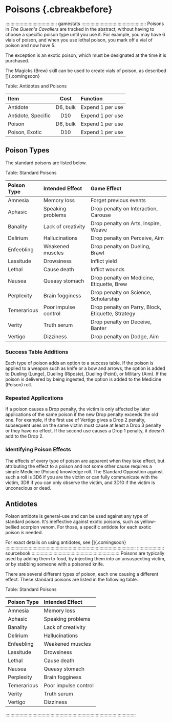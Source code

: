 # Poisons {.cbreakbefore}

:::::::::::::::::::::::::::::::::::::::: gamestats ::::::::::::::::::::::::::::::::::::::::::::::::::
Poisons in *The Queen's Cavaliers* are tracked in the abstract, without
having to choose a specific poison type until you use it. For example,
you may have 6 vials of poison, and when you use lethal poison, you
mark off a vial of poison and now have 5.

The exception is an exotic poison, which must be designated at the time it is purchased.

The Magicks (Brew) skill can be used to create vials of poison, as described []{.comingsoon}

Table: Antidotes and Poisons

| Item               | Cost     | Function         |
| :----------------- | :------: | :--------------- |
| Antidote           | D6, bulk | Expend 1 per use |
| Antidote, Specific | D10      | Expend 1 per use |
| Poison             | D6, bulk | Expend 1 per use |
| Poison, Exotic     | D10      | Expend 1 per use |

## Poison Types

The standard poisons are listed below.

Table: Standard Poisons

| Poison Type | Intended Effect      | Game Effect                                       |
| :---------- | :------------------- | :------------------------------------------------ |
| Amnesia     | Memory loss          | Forget previous events                            |
| Aphasic     | Speaking problems    | Drop penalty on Interaction, Carouse              |
| Banality    | Lack of creativity   | Drop penalty on Arts, Inspire, Weave              |
| Delirium    | Hallucinations       | Drop penalty on Perceive, Aim                     |
| Enfeebling  | Weakened muscles     | Drop penalty on Dueling, Brawl                    |
| Lassitude   | Drowsiness           | Inflict yield                                     |
| Lethal      | Cause death          | Inflict wounds                                    |
| Nausea      | Queasy stomach       | Drop penalty on Medicine, Etiquette, Brew         |
| Perplexity  | Brain fogginess      | Drop penalty on Science, Scholarship              |
| Temerarious | Poor impulse control | Drop penalty on Parry, Block, Etiquette, Strategy |
| Verity      | Truth serum          | Drop penalty on Deceive, Banter                   |
| Vertigo     | Dizziness            | Drop penalty on Dodge, Aim                        |

### Success Table Additions

Each type of poison adds an option to a success table. If the poison is applied to a 
weapon such as knife or a bow and arrows, the option is added to Dueling (Lunge), Dueling (Riposte),
Dueling (Feint), or Military (Aim). If the poison is delivered by being ingested, the option
is added to the Medicine (Poison) roll.

### Repeated Applications

If a poison causes a Drop penalty, the victim is only affected by later applications of
the same poison if the new Drop penalty exceeds the old one. For example, if the first use of
Vertigo gives a Drop 2 penalty, subsequent uses on the same victim must cause at least
a Drop 3 penalty or they have no effect. If the second use causes a Drop 1 penalty, it
doesn't add to the Drop 2.

### Identifying Poison Effects

The effects of every type of poison are apparent when they take effect, but attributing the
effect to a poison and not some other cause requires a simple Medicine (Poison) knowledge
roll. The Standard Opposition against such a roll is 3D6 if you are the victim or can
fully communicate with the victim, 3D8 if you can only observe the victim, and 3D10 if the
victim is unconscious or dead.

## Antidotes

Poison antidote is general-use and can be used against any type of
standard poison. It's ineffective against exotic poisons, such as
yellow-bellied scorpion venom. For those, a specific antidote for
each exotic poison is needed. 

For exact details on using antidotes, see []{.comingsoon}
:::::::::::::::::::::::::::::::::::::::::::::::::::::::::::::::::::::::::::::::::::::::::::::::::::::
::::::::::::::::::::: sourcebook ::::::::::::::::::::::::::::::::::::::::::::::::::::::::::::::::::::
Poisons are typically used by adding them to food, by injecting them into an unsuspecting victim,
or by stabbing someone with a poisoned knife.

There are several different types of poison, each one causing a different effect. These standard
poisons are listed in the following table.

Table: Standard Poisons

| Poison Type | Intended Effect      |
| :---------- | :------------------- |
| Amnesia     | Memory loss          |
| Aphasic     | Speaking problems    |
| Banality    | Lack of creativity   |
| Delirium    | Hallucinations       |
| Enfeebling  | Weakened muscles     |
| Lassitude   | Drowsiness           |
| Lethal      | Cause death          |
| Nausea      | Queasy stomach       |
| Perplexity  | Brain fogginess      |
| Temerarious | Poor impulse control |
| Verity      | Truth serum          |
| Vertigo     | Dizziness            |

:::::::::::::::::::::::::::::::::::::::::::::::::::::::::::::::::::::::::::::::::::::::::::::::::::::

